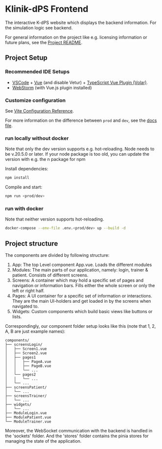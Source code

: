 # Klinik-dPS Frontend
The interactive K-dPS website which displays the backend information. For the simulation logic see backend.

For general information on the project like e.g. licensing information or future plans, see the [Project README](../README.md).

## Project Setup

### Recommended IDE Setups

- [VSCode](https://code.visualstudio.com/) + [Vue](https://marketplace.visualstudio.com/items?itemName=Vue.volar) (and disable Vetur) + 
[TypeScript Vue Plugin (Volar)](https://marketplace.visualstudio.com/items?itemName=Vue.vscode-typescript-vue-plugin).
- [WebStorm](https://www.jetbrains.com/webstorm/) (with Vue.js plugin installed)

### Customize configuration

See [Vite Configuration Reference](https://vitejs.dev/config/).

For more information on the difference between `prod` and `dev`, see the [docs file](../docs/deployment-process.md).

### run locally without docker
Note that only the dev version supports e.g. hot-reloading.
Node needs to be v.20.5.0 or later. If your node package is too old, you can update the version with e.g. the n package for npm

Install dependencies:
```bash
npm install
```

Compile and start:
```bash
npm run <prod/dev>
```

### run with docker

Note that neither version supports hot-reloading.

```bash
docker-compose --env-file .env.<prod/dev> up --build -d
```

## Project structure
The components are divided by following structure:

1. App: The top Level component App.vue. Loads the different modules
2. Modules: The main parts of our application, namely: login, trainer & patient. Consists of different screens.
3. Screens: A container which may hold a specific set of pages and navigation or information bars. Fills either the whole screen or only the left 
   or right half.
4. Pages: A UI container for a specific set of information or interactions. They are the main UI-holders and get loaded in by the screens when 
   navigated to.
5. Widgets: Custom components which build basic views like buttons or lists.

Correspondingly, our component folder setup looks like this (note that 1, 2, A, B are just example names):
```
components/
├── screensLogin/
│   ├── Screen1.vue
│   ├── Screen2.vue
│   ├── pages1
│   │   ├── PageA.vue
│   │   ├── PageB.vue
│   │   └── ...
│   └── pages2
│   │   └── ...
│   └── ...
├── screensPatient/
│   └── ...
├── screensTrainer/
│   └── ...
├── widgets/
│   └── ...
├── ModuleLogin.vue
├── ModulePatient.vue
└── ModuleTrainer.vue
```

Moreover, the WebSocket communication with the backend is handled in the 'sockets' folder. And the 'stores' folder contains the pinia stores for 
managing the state of the application.